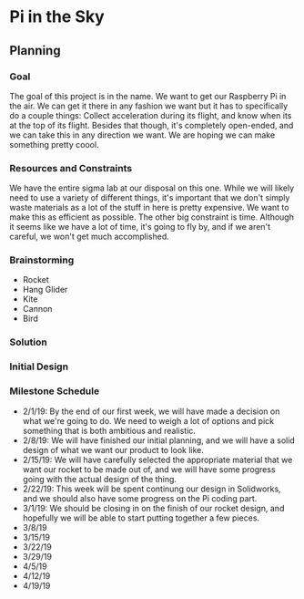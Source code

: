 # Pi in the Sky

## Planning

### Goal

The goal of this project is in the name. We want to get our Raspberry Pi in the air. We can get it there in any fashion we want but it has to specifically do a couple things: Collect acceleration during its flight, and know when its at the top of its flight. Besides that though, it's completely open-ended, and we can take this in any direction we want. We are hoping we can make something pretty coool.

### Resources and Constraints

We have the entire sigma lab at our disposal on this one. While we will likely need to use a variety of different things, it's important that we don't simply waste materials as a lot of the stuff in here is pretty expensive. We want to make this as efficient as possible. The other big constraint is time. Although it seems like we have a lot of time, it's going to fly by, and if we aren't careful, we won't get much accomplished.

### Brainstorming

* Rocket
* Hang Glider
* Kite
* Cannon
* Bird

### Solution

### Initial Design


### Milestone Schedule

* 2/1/19: By the end of our first week, we will have made a decision on what we're going to do. We need to weigh a lot of options and pick something that is both ambitious and realistic.
* 2/8/19: We will have finished our initial planning, and we will have a solid design of what we want our product to look like. 
* 2/15/19: We will have carefully selected the appropriate material that we want our rocket to be made out of, and we will have some progress going with the actual design of the thing.
* 2/22/19: This week will be spent continung our design in Solidworks, and we should also have some progress on the Pi coding part.
* 3/1/19: We should be closing in on the finish of our rocket design, and hopefully we will be able to start putting together a few pieces.
* 3/8/19 
* 3/15/19
* 3/22/19 
* 3/29/19 
* 4/5/19 
* 4/12/19 
* 4/19/19
